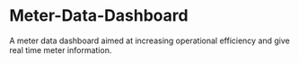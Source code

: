 # Meter-Data-Dashboard
A meter data dashboard aimed at increasing operational efficiency and give real time meter information. 
